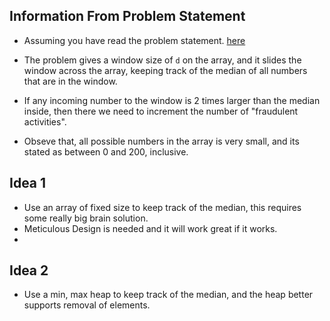 ## Information From Problem Statement

* Assuming you have read the problem statement. <a href="https://www.hackerrank.com/challenges/fraudulent-activity-notifications/problem?h_l=interview&playlist_slugs%5B%5D=interview-preparation-kit&playlist_slugs%5B%5D=sorting">here</a>

* The problem gives a window size of `d` on the array, and it slides the window across the array, keeping track of the 
median of all numbers that are in the window.

* If any incoming number to the window is 2 times larger than the median inside, then there we need to increment 
the number of "fraudulent activities".

* Obseve that, all possible numbers in the array is very small, and its stated as between 0 and 200, inclusive.

## Idea 1

* Use an array of fixed size to keep track of the median, this requires some really big brain solution.
* Meticulous Design is needed and it will work great if it works. 
* 

## Idea 2

* Use a min, max heap to keep track of the median, and the heap better supports removal of elements. 

